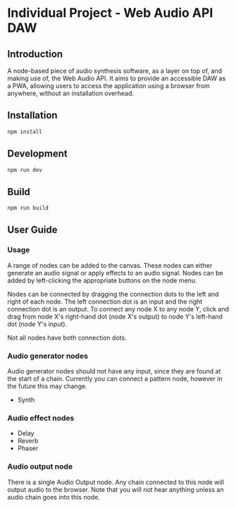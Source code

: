 # Individual Project - Web Audio API DAW

## Introduction

A node-based piece of audio synthesis software, as a layer on top of, and making use of, the Web Audio API. It aims to provide an accessible DAW as a PWA, allowing users to access the application using a browser from anywhere, without an installation overhead.

## Installation

```sh
npm install
```

## Development

```sh
npm run dev
```

## Build

```sh
npm run build
```

## User Guide

### Usage

A range of nodes can be added to the canvas. These nodes can either generate an audio signal or apply effects to an audio signal. Nodes can be added by left-clicking the appropriate buttons on the node menu.

Nodes can be connected by dragging the connection dots to the left and right of each node. The left connection dot is an input and the right connection dot is an output. To connect any node X to any node Y, click and drag from node X's right-hand dot (node X's output) to node Y's left-hand dot (node Y's input).

Not all nodes have both connection dots.

### Audio generator nodes

Audio generator nodes should not have any input, since they are found at the start of a chain. Currently you can connect a pattern node, however in the future this may change.

- Synth

### Audio effect nodes

- Delay
- Reverb
- Phaser

### Audio output node

There is a single Audio Output node. Any chain connected to this node will output audio to the browser. Note that you will not hear anything unless an audio chain goes into this node.
